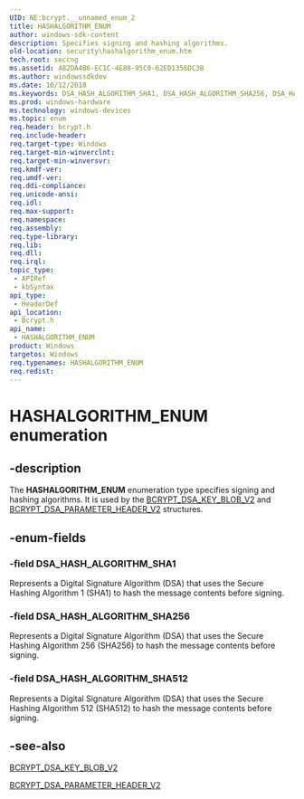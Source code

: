 ```yaml
---
UID: NE:bcrypt.__unnamed_enum_2
title: HASHALGORITHM_ENUM
author: windows-sdk-content
description: Specifies signing and hashing algorithms.
old-location: security\hashalgorithm_enum.htm
tech.root: seccng
ms.assetid: 482DA4B6-EC1C-4E88-95C0-62ED1356DC3B
ms.author: windowssdkdev
ms.date: 10/12/2018
ms.keywords: DSA_HASH_ALGORITHM_SHA1, DSA_HASH_ALGORITHM_SHA256, DSA_HASH_ALGORITHM_SHA512, HASHALGORITHM_ENUM, HASHALGORITHM_ENUM enumeration [Security], bcrypt/DSA_HASH_ALGORITHM_SHA1, bcrypt/DSA_HASH_ALGORITHM_SHA256, bcrypt/DSA_HASH_ALGORITHM_SHA512, bcrypt/HASHALGORITHM_ENUM, security.hashalgorithm_enum
ms.prod: windows-hardware
ms.technology: windows-devices
ms.topic: enum
req.header: bcrypt.h
req.include-header: 
req.target-type: Windows
req.target-min-winverclnt: 
req.target-min-winversvr: 
req.kmdf-ver: 
req.umdf-ver: 
req.ddi-compliance: 
req.unicode-ansi: 
req.idl: 
req.max-support: 
req.namespace: 
req.assembly: 
req.type-library: 
req.lib: 
req.dll: 
req.irql: 
topic_type:
 - APIRef
 - kbSyntax
api_type:
 - HeaderDef
api_location:
 - Bcrypt.h
api_name:
 - HASHALGORITHM_ENUM
product: Windows
targetos: Windows
req.typenames: HASHALGORITHM_ENUM
req.redist: 
---
```


# HASHALGORITHM_ENUM enumeration


## -description


The <b>HASHALGORITHM_ENUM</b> enumeration type specifies signing and hashing algorithms. It is used by the <a href="https://msdn.microsoft.com/E8240DE1-B65F-4DAC-92C9-45725435A0F7">BCRYPT_DSA_KEY_BLOB_V2</a> and <a href="https://msdn.microsoft.com/25FF89D8-1E3E-433B-AC5C-1CADC09A49D0">BCRYPT_DSA_PARAMETER_HEADER_V2</a> structures.


## -enum-fields




### -field DSA_HASH_ALGORITHM_SHA1

Represents a Digital Signature Algorithm (DSA) that uses the Secure Hashing Algorithm 1 (SHA1) to hash the message contents before signing.


### -field DSA_HASH_ALGORITHM_SHA256

Represents a Digital Signature Algorithm (DSA) that uses the Secure Hashing Algorithm 256 (SHA256) to hash the message contents before signing.


### -field DSA_HASH_ALGORITHM_SHA512

Represents a Digital Signature Algorithm (DSA) that uses the Secure Hashing Algorithm 512 (SHA512) to hash the message contents before signing.


## -see-also




<a href="https://msdn.microsoft.com/E8240DE1-B65F-4DAC-92C9-45725435A0F7">BCRYPT_DSA_KEY_BLOB_V2</a>



<a href="https://msdn.microsoft.com/25FF89D8-1E3E-433B-AC5C-1CADC09A49D0">BCRYPT_DSA_PARAMETER_HEADER_V2</a>
 

 

